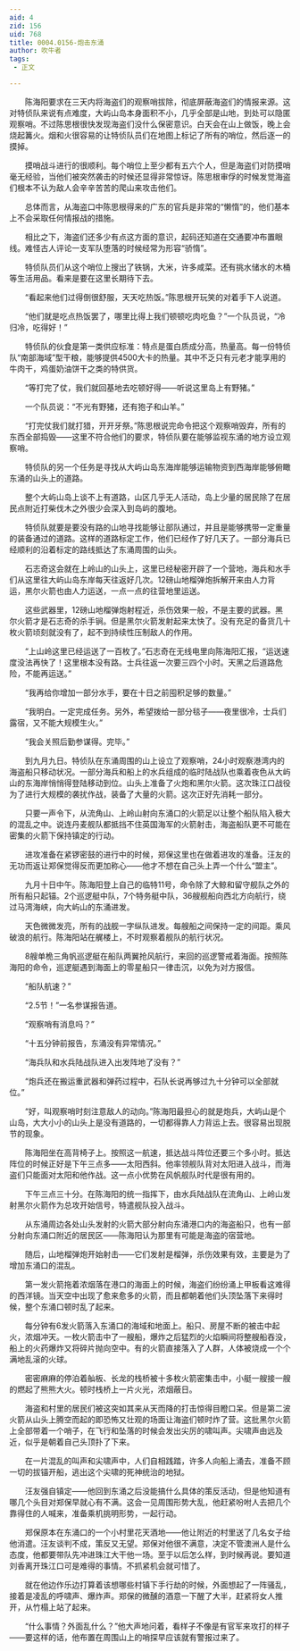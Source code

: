 ```yaml
---
aid: 4
zid: 156
uid: 768
title: 0004.0156-炮击东涌
author: 吹牛者
tags: 
 - 正文

---
```




　　陈海阳要求在三天内将海盗们的观察哨拔除，彻底屏蔽海盗们的情报来源。这对特侦队来说有点难度，大屿山岛本身面积不小，几乎全部是山地，到处可以隐匿观察哨。不过陈思根很快发现海盗们没什么保密意识。白天会在山上做饭，晚上会烧起篝火。烟和火很容易的让特侦队员们在地图上标记了所有的哨位，然后逐一的摸掉。

　　摸哨战斗进行的很顺利。每个哨位上至少都有五六个人，但是海盗们对防摸哨毫无经验，当他们被突然袭击的时候还显得非常惊讶。陈思根审俘的时候发觉海盗们根本不认为敌人会辛辛苦苦的爬山来攻击他们。

　　总体而言，从海盗口中陈思根得来的广东的官兵是非常的“懒惰”的，他们基本上不会采取任何情报战的措施。

　　相比之下，海盗们还多少有点这方面的意识，起码还知道在交通要冲布置眼线。难怪古人评论一支军队堕落的时候经常为形容“骄惰”。

　　特侦队员们从这个哨位上搜出了铁锅，大米，许多咸菜。还有挑水储水的木桶等生活用品。看来是要在这里长期待下去。

　　“看起来他们过得倒很舒服，天天吃热饭。”陈思根开玩笑的对着手下人说道。

　　“他们就是吃点热饭罢了，哪里比得上我们顿顿吃肉吃鱼？”一个队员说，“冷归冷，吃得好！”

　　特侦队的伙食是第一类供应标准：特点是蛋白质成分高，热量高。每一份特侦队“南部海域”型干粮，能够提供4500大卡的热量。其中不乏只有元老才能享用的牛肉干，鸡蛋奶油饼干之类的特供货。

　　“等打完了仗，我们就回基地去吃顿好得——听说这里岛上有野猪。”

　　一个队员说：“不光有野猪，还有狍子和山羊。”

　　“打完仗我们就打猎，开开牙祭。”陈思根说完命令把这个观察哨毁弃，所有的东西全部捣毁——这里不符合他们的要求，特侦队要在能够监视东涌的地方设立观察哨。

　　特侦队的另一个任务是寻找从大屿山岛东海岸能够运输物资到西海岸能够俯瞰东涌的山头上的道路。

　　整个大屿山岛上谈不上有道路，山区几乎无人活动，岛上少量的居民除了在居民点附近打柴伐木之外很少会深入到岛屿的腹地。

　　特侦队就要是要没有路的山地寻找能够让部队通过，并且是能够携带一定重量的装备通过的道路。这样的道路标定工作，他们已经作了好几天了。一部分海兵已经顺利的沿着标定的路线抵达了东涌周围的山头。

　　石志奇这会就在上岭山的山头上，这里已经秘密开辟了一个营地，海兵和水手们从这里往大屿山岛东岸每天往返好几次。12磅山地榴弹炮拆解开来由人力背运，黑尔火箭也由人力运送，一点一点的往营地里运送。

　　这些武器里，12磅山地榴弹炮射程近，杀伤效果一般，不是主要的武器。黑尔火箭才是石志奇的杀手锏。但是黑尔火箭发射起来太快了。没有充足的备货几十枚火箭顷刻就没有了，起不到持续性压制敌人的作用。

　　“上山岭这里已经运送了一百枚了。”石志奇在无线电里向陈海阳汇报，“运送速度没法再快了！这里根本没有路。士兵往返一次要三四个小时。天黑之后道路危险，不能再运送。”

　　“我再给你增加一部分水手，要在十日之前囤积足够的数量。”

　　“我明白。一定完成任务。另外，希望拨给一部分毯子——夜里很冷，士兵们露宿，又不能大规模生火。”

　　“我会关照后勤参谋得。完毕。”

　　到九月九日。特侦队在东涌周围的山上设立了观察哨，24小时观察港湾内的海盗船只移动状况。一部分海兵和船上的水兵组成的临时陆战队也乘着夜色从大屿山的东海岸悄悄得登陆移动到位。山头上准备了火炮和黑尔火箭。这次珠江口战役为了进行大规模的袭扰作战，装备了大量的火箭。这次正好先消耗一部分。

　　只要一声令下，从流角山、上岭山射向东涌口的火箭足以让整个船队陷入极大的混乱之中。说连丹麦舰队都抵挡不住英国海军的火箭射击，海盗船队更不可能在密集的火箭下保持镇定的行动。

　　进攻准备在紧锣密鼓的进行中的时候，郑保这里也在做着进攻的准备。汪友的无功而返让郑保觉得反而更加称心——他才不想在自己头上弄一个什么“盟主”。

　　九月十日中午。陈海阳登上自己的临特11号，命令除了大鲸和留守舰队之外的所有船只起锚。2个巡逻艇中队，7个特务艇中队，36艘舰船向西北方向航行，绕过马湾海峡，向大屿山的东涌进发。

　　天色微微发亮，所有的战舰一字纵队进发。每艘船之间保持一定的间距。乘风破浪的航行。陈海阳站在艉楼上，不时观察着舰队的航行状况。

　　8艘单桅三角帆巡逻艇在船队两翼抢风航行，来回的巡逻警戒着海面。按照陈海阳的命令，巡逻艇遇到海面上的零星船只一律击沉，以免为对方报信。

　　“船队航速？”

　　“2.5节！”一名参谋报告道。

　　“观察哨有消息吗？”

　　“十五分钟前报告，东涌没有异常情况。”

　　“海兵队和水兵陆战队进入出发阵地了没有？”

　　“炮兵还在搬运重武器和弹药过程中，石队长说再够过九十分钟可以全部就位。”

　　“好，叫观察哨时刻注意敌人的动向。”陈海阳最担心的就是炮兵，大屿山是个山岛，大大小小的山头上是没有道路的，一切都得靠人力背运上去。很容易出现脱节的现象。

　　陈海阳坐在高背椅子上。按照这一航速，抵达战斗阵位还要三个多小时。抵达阵位的时候正好是下午三点多——太阳西斜。他率领舰队背对太阳进入战斗，而海盗们只能面对太阳和他作战。这一点小优势在风帆舰队时代是很有用的。

　　下午三点三十分。在陈海阳的统一指挥下，由水兵陆战队在流角山、上岭山发射黑尔火箭作为总攻开始信号，特遣舰队投入战斗。

　　从东涌周边各处山头发射的火箭大部分射向东涌港口内的海盗船只，也有一部分射向东涌口附近的居民区——陈海阳认为那里有可能是海盗的宿营地。

　　随后，山地榴弹炮开始射击——它们发射是榴弹，杀伤效果有效，主要是为了增加东涌口的混乱。

　　第一发火箭拖着浓烟落在港口的海面上的时候，海盗们纷纷涌上甲板看这难得的西洋镜。当天空中出现了愈来愈多的火箭，而且都朝着他们头顶坠落下来得时候，整个东涌口顿时乱了起来。

　　每分钟有6发火箭落入东涌口的海域和地面上。船只、房屋不断的被击中起火，浓烟冲天。一枚火箭击中了一艘船，爆炸之后猛烈的火焰瞬间将整艘船吞没，船上的火药爆炸又将碎片抛向空中。有的火箭直接落入了人群，人体被烧成一个个满地乱滚的火球。

　　密密麻麻的停泊着舢板、长龙的栈桥被十多枚火箭密集击中，小艇一艘接一艘的燃起了熊熊大火。顿时栈桥上一片火光，浓烟蔽日。

　　海盗和村里的居民们被这突如其来从天而降的打击惊得目瞪口呆。但是第二波火箭从山头上腾空而起的即恐怖又壮观的场面让海盗们顿时炸了营。这批黑尔火箭上全部带着一个哨子，在飞行和坠落的时候会发出尖厉的啸叫声。尖啸声由远及近，似乎是朝着自己头顶扑了下来。

　　在一片混乱的叫声和尖啸声中，人们自相践踏，许多人向船上涌去，准备不顾一切的拔锚开船，逃出这个尖啸的死神统治的地狱。

　　汪友强自镇定——他回到东涌之后没能搞什么具体的策反活动，但是他知道有哪几个头目对郑保早就心有不满。这会一见周围形势大乱，他赶紧吩咐人去把几个靠得住的人喊来，准备乘机挑明形势，一起行动。

　　郑保原本在东涌口的一个小村里花天酒地——他让附近的村里送了几名女子给他消遣。汪友谈判不成，策反又无望。郑保对他很不满意，决定不管澳洲人是什么态度，他都要带队先冲进珠江大干他一场。至于以后怎么样，到时候再说。要知道刘香离开珠江口可是难得的事情。不抓紧机会就可惜了。

　　就在他边作乐边打算着该想哪些村镇下手行劫的时候，外面想起了一阵骚乱，接着是凌乱的呼啸声、爆炸声。郑保的微醺的酒意一下醒了大半，赶紧将女人推开，从竹榻上站了起来。

　　“什么事情？外面乱什么？”他大声地问着，看样子不像是有官军来攻打的样子——要这样的话，他布置在周围山上的哨探早应该就有警报过来了。


